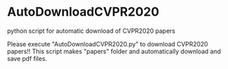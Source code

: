 # AutoDownloadCVPR2020
python script for automatic download of CVPR2020 papers

Please execute "AutoDownloadCVPR2020.py" to download CVPR2020 papers!!
This script makes "papers" folder and automatically download and save pdf files.
